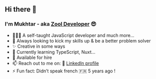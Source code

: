 ## Hi there 👋
### I'm Mukhtar - aka [Zool Developer](https://www.zooldeveloper.com) 😎

- 👨🏾‍💻 A self-taught JavaScript developer and much more...
- 🧠 Always looking to kick my skills up & be a better problem solver
- ✨ Creative in some ways 
- 🌱 Currently learning TypeScript, Nuxt...
- 🚀  Available for hire 
- 📫 Reach out to me on: 🔗 [LinkedIn profile](http://linkedin.com/in/mukhtar-sulaiman)
- ⚡️ Fun fact: Didn’t speak french 🇫🇷 5 years ago !

